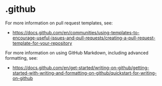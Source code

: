 # .github

For more information on pull request templates, see:
- https://docs.github.com/en/communities/using-templates-to-encourage-useful-issues-and-pull-requests/creating-a-pull-request-template-for-your-repository

For more information on using GitHub Markdown, including advanced formatting, see:
- https://docs.github.com/en/get-started/writing-on-github/getting-started-with-writing-and-formatting-on-github/quickstart-for-writing-on-github
